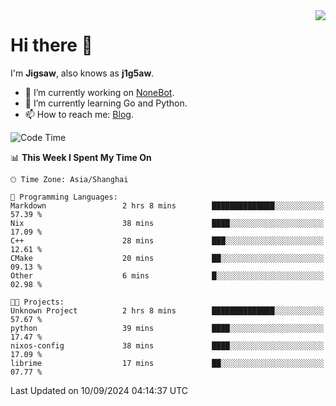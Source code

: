 <a href="#">
  <img align="right" src="https://github-readme-stats.vercel.app/api?username=j1g5awi&count_private=true&show_icons=true&title_color=80070B&text_color=B3B3B3&bg_color=212121&icon_color=80070B" />
</a>

# Hi there 👋

I'm **Jigsaw**, also knows as **j1g5aw**.

- 🔭 I’m currently working on [NoneBot](https://github.com/nonebot).
- 🌱 I’m currently learning Go and Python.
- 📫 How to reach me: [Blog](https://blog.maddestroyer.xyz/).

<!--START_SECTION:waka-->
![Code Time](http://img.shields.io/badge/Code%20Time-1%2C709%20hrs%2037%20mins-blue)

📊 **This Week I Spent My Time On** 

```text
🕑︎ Time Zone: Asia/Shanghai

💬 Programming Languages: 
Markdown                 2 hrs 8 mins        ██████████████░░░░░░░░░░░   57.39 % 
Nix                      38 mins             ████░░░░░░░░░░░░░░░░░░░░░   17.09 % 
C++                      28 mins             ███░░░░░░░░░░░░░░░░░░░░░░   12.61 % 
CMake                    20 mins             ██░░░░░░░░░░░░░░░░░░░░░░░   09.13 % 
Other                    6 mins              █░░░░░░░░░░░░░░░░░░░░░░░░   02.98 % 

🐱‍💻 Projects: 
Unknown Project          2 hrs 8 mins        ██████████████░░░░░░░░░░░   57.67 % 
python                   39 mins             ████░░░░░░░░░░░░░░░░░░░░░   17.47 % 
nixos-config             38 mins             ████░░░░░░░░░░░░░░░░░░░░░   17.09 % 
librime                  17 mins             ██░░░░░░░░░░░░░░░░░░░░░░░   07.77 % 
```


 Last Updated on 10/09/2024 04:14:37 UTC
<!--END_SECTION:waka-->
